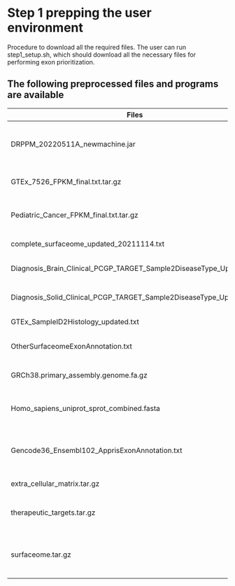 # Step 1 prepping the user environment
Procedure to download all the required files.
The user can run step1_setup.sh, which should download all the necessary files for performing exon prioritization.

## The following preprocessed files and programs are available 
| Files | URL | Note | 
| --- | --- | --- |
| DRPPM_20220511A_newmachine.jar | https://github.com/gatechatl/DRPPM/raw/master/export/DRPPM_20220511A_newmachine.jar | jar library containing the processing scripts | 
| GTEx_7526_FPKM_final.txt.tar.gz | https://www.dropbox.com/s/kdl6kbfe2vmpors/GTEx_7526_FPKM_final.txt.tar.gz?dl=1 | GTEX exon quantification file |
| Pediatric_Cancer_FPKM_final.txt.tar.gz | https://www.dropbox.com/s/yx97c913ihw786a/Pediatric_Cancer_FPKM_final.txt.tar.gz?dl=1 | Pediatric Cancer exon quantification file |
| complete_surfaceome_updated_20211114.txt | https://www.dropbox.com/s/26d367pzbkrm8gn/complete_surfaceome_updated_20211114.txt?dl=1 | Surfaceome gene list | 
| Diagnosis_Brain_Clinical_PCGP_TARGET_Sample2DiseaseType_Updated.txt | https://www.dropbox.com/s/ra6sldmhvp2397q/Diagnosis_Brain_Clinical_PCGP_TARGET_Sample2DiseaseType_Updated.txt?dl=1 | Brain cancer sample annotation |
| Diagnosis_Solid_Clinical_PCGP_TARGET_Sample2DiseaseType_Updated.txt | https://www.dropbox.com/s/416si5g3sqa1rva/Diagnosis_Solid_Clinical_PCGP_TARGET_Sample2DiseaseType_Updated.txt?dl=1 | Solid tumor sample annotation |
| GTEx_SampleID2Histology_updated.txt | https://www.dropbox.com/s/q5vk9menww471zz/GTEx_SampleID2Histology_updated.txt?dl=1 | GTEx sample annotation |
| OtherSurfaceomeExonAnnotation.txt | https://www.dropbox.com/s/amf0z6drk8qlqyy/OtherSurfaceomeExonAnnotation.txt?dl=1 | Surfaceome exon annotation |
| GRCh38.primary_assembly.genome.fa.gz | https://www.dropbox.com/s/a6ji1i9k8arevw8/GRCh38.primary_assembly.genome.fa.gz?dl=1 | Assembled human genome | 
| Homo_sapiens_uniprot_sprot_combined.fasta | https://www.dropbox.com/s/311vdzh8o4rw6ml/Homo_sapiens_uniprot_sprot_combined.fasta?dl=1 | Uniprot Protein annotation file |
| Gencode36_Ensembl102_ApprisExonAnnotation.txt | https://www.dropbox.com/s/4ezu3dggqnserq8/Gencode36_Ensembl102_ApprisExonAnnotation.txt?dl=1 | Exon annotation from the APPRIS annotation |
| extra_cellular_matrix.tar.gz | https://www.dropbox.com/s/av9krxya1vtat0t/extra_cellular_matrix.tar.gz?dl=1 | Extra cellular matrix genes |
| therapeutic_targets.tar.gz | https://www.dropbox.com/s/xbycxx36lylocb3/therapeutic_targets.tar.gz?dl=1 | Genes with annotated therapeutic targets |
| surfaceome.tar.gz | https://www.dropbox.com/s/3x4yepb2ickxyzy/surfaceome.tar.gz?dl=1 | surfaceome gene annotation and their databases |
